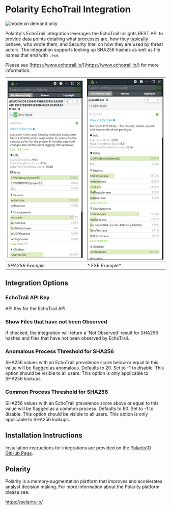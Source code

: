 # Polarity EchoTrail Integration

![mode:on demand only](https://img.shields.io/badge/mode-on%20demand%20only-blue.svg)

Polarity's EchoTrail integration leverages the EchoTrail Insights REST API to provide data points detailing what processes are, how they typically behave, who wrote them, and Security Intel on how they are used by threat actors.  The integration supports looking up SHA256 hashes as well as file names that end with `.exe`.

Please see [https://www.echotrail.io/](https://www.echotrail.io/) for more information.

| ![image](images/overlay.png) | ![image](images/overlay-exe.png)
|------------------------------|----|
| *SHA256 Example*             | * EXE Example* |

## Integration Options

### EchoTrail API Key

API Key for the EchoTrail API

### Show Files that have not been Observed

If checked, the integration will return a 'Not Observed' result for SHA256 hashes and files that have not been observed by EchoTrail.

### Anomalous Process Threshold for SHA256

SHA256 values with an EchoTrail prevalence score below or equal to this value will be flagged as anomalous. Defaults to 20. Set to -1 to disable. This option should be visible to all users. This option is only applicable to SHA256 lookups.

### Common Process Threshold for SHA256

SHA256 values with an EchoTrail prevalence score above or equal to this value will be flagged as a common process. Defaults to 80.  Set to -1 to disable. This option should be visible to all users. This option is only applicable to SHA256 lookups.

## Installation Instructions

Installation instructions for integrations are provided on the [PolarityIO GitHub Page](https://polarityio.github.io/).

## Polarity

Polarity is a memory-augmentation platform that improves and accelerates analyst decision making.  For more information about the Polarity platform please see:

https://polarity.io/
